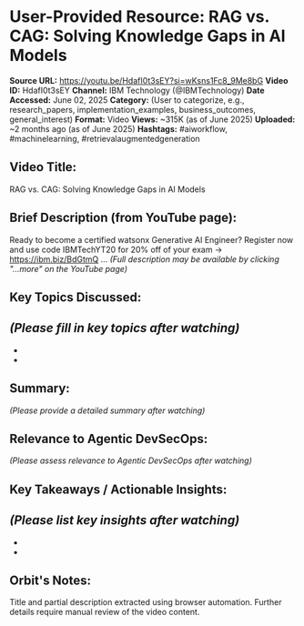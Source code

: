 # User-Provided Resource: RAG vs. CAG: Solving Knowledge Gaps in AI Models

**Source URL:** https://youtu.be/HdafI0t3sEY?si=wKsns1Fc8_9Me8bG
**Video ID:** HdafI0t3sEY
**Channel:** IBM Technology (@IBMTechnology)
**Date Accessed:** June 02, 2025
**Category:** (User to categorize, e.g., research_papers, implementation_examples, business_outcomes, general_interest)
**Format:** Video
**Views:** ~315K (as of June 2025)
**Uploaded:** ~2 months ago (as of June 2025)
**Hashtags:** #aiworkflow, #machinelearning, #retrievalaugmentedgeneration

## Video Title:
RAG vs. CAG: Solving Knowledge Gaps in AI Models

## Brief Description (from YouTube page):
Ready to become a certified watsonx Generative AI Engineer? Register now and use code IBMTechYT20 for 20% off of your exam → https://ibm.biz/BdGtmQ ...
*(Full description may be available by clicking "...more" on the YouTube page)*

## Key Topics Discussed:
*(Please fill in key topics after watching)*
-   
-   
-   

## Summary:
*(Please provide a detailed summary after watching)*

## Relevance to Agentic DevSecOps:
*(Please assess relevance to Agentic DevSecOps after watching)*

## Key Takeaways / Actionable Insights:
*(Please list key insights after watching)*
-   
-   
-   

## Orbit's Notes:
Title and partial description extracted using browser automation. Further details require manual review of the video content.
